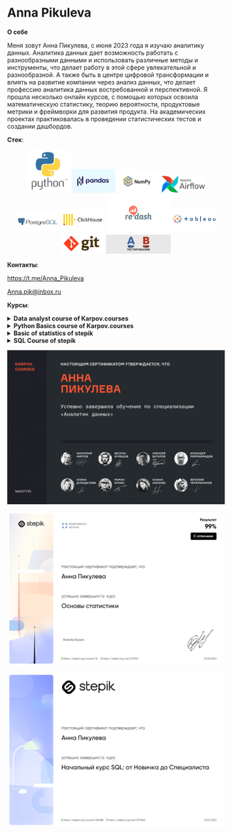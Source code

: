 # Anna Pikuleva

__О себе__

Меня зовут Анна Пикулева, с июня 2023 года я изучаю аналитику данных. Аналитика данных дает возможность работать с разнообразными данными и использовать различные методы и инструменты, что делает работу в этой сфере увлекательной и разнообразной. А также быть в центре цифровой трансформации и влиять на развитие компании через анализ данных, что делает профессию аналитика данных востребованной и перспективной.
Я прошла несколько онлайн курсов, с помощью которых освоила математическую статистику, теорию вероятности, продуктовые метрики и фреймворки для развития продукта. На академических проектах практиковалась в проведении статистических тестов и создании дашбордов.

__Стек__:

<div align="center">
<img src="https://github.com/Anna-Pik/Anna-Pik/blob/main/python.png" width="100"> <img src="https://github.com/Anna-Pik/Anna-Pik/blob/main/pandas.png" width="100"> <img src="https://github.com/Anna-Pik/Anna-Pik/blob/main/NumPy.png" width="100"> <img src="https://github.com/Anna-Pik/Anna-Pik/blob/main/AirFlow.png" width="100"> <img src="https://github.com/Anna-Pik/Anna-Pik/blob/main/PostgreSQL.png" width="100"> <img src="https://github.com/Anna-Pik/Anna-Pik/blob/main/ClickHouse.png" width="100"> <img src="https://github.com/Anna-Pik/Anna-Pik/blob/main/Redash.png" width="150"> <img src="https://github.com/Anna-Pik/Anna-Pik/blob/main/Tableau.png" width="100"> <img src="https://github.com/Anna-Pik/Anna-Pik/blob/main/Git.png" width="100"> <img src="https://github.com/Anna-Pik/Anna-Pik/blob/main/AB_test.png" width="150">
</div>


__Контакты__:

https://t.me/Anna_Pikuleva 

Anna.pik@inbox.ru

__Курсы__:

<details>	   
  <summary><b> Data analyst course of Karpov.courses</b></summary> 
  
[![Karpov.courses](https://img.shields.io/badge/Karpov-courses-0b0038?style=for-the-badge&logo=Karpov&logoColor=blue)](https://lab.karpov.courses/certificate/6a69eaf4-cc7c-4723-ac6f-0f914e2ca68a/) <br>

</details>

<details>	   
  <summary><b> Python Basics course of Karpov.courses</b></summary>
  
[![Karpov.courses](https://img.shields.io/badge/Karpov-courses-0b0038?style=for-the-badge&logo=Karpov&logoColor=blue)](https://lab.karpov.courses/certificate/e4cbf057-d66c-4d39-8bec-d0325a4d9b41/) <br>
</details>

<details>	   
  <summary><b> Basic of statistics of stepik</b></summary>
  
[![stepik](https://img.shields.io/badge/stepik-0b0038?style=for-the-badge&logo=Karpov&logoColor=blue)](https://stepik.org/cert/2111141?lang=en) <br>
</details>

<details>	   
  <summary><b> SQL Course of stepik</b></summary>
  
[![stepik](https://img.shields.io/badge/stepik-0b0038?style=for-the-badge&logo=Karpov&logoColor=blue)](https://stepik.org/cert/2117565?lang=en) <br>
</details>

![Analitik data](https://github.com/Anna-Pik/Anna-Pik/blob/main/Аналитик%20данных.png)

![Statistica](https://github.com/Anna-Pik/Anna-Pik/blob/main/Основы%20статистики_Stepik.png)

![SQL](https://github.com/Anna-Pik/Anna-Pik/blob/main/SQL_Stepik.png)
